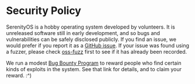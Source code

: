 # Security Policy

SerenityOS is a hobby operating system developed by volunteers. It is unreleased software still in early development, and so bugs and vulnerabilities can be safely disclosed publicly. If you find an issue, we would prefer if you report it as a [GitHub issue](https://github.com/SerenityOS/serenity/issues/new). If your issue was found using a fuzzer, please check [oss-fuzz](https://bugs.chromium.org/p/oss-fuzz/issues/list?q=label:Proj-serenity) first to see if it has already been recorded.

We run a modest [Bug Bounty Program](https://serenityos.org/bounty/) to reward people who find certain kinds of exploits in the system. See that link for details, and to claim your reward. :^)
